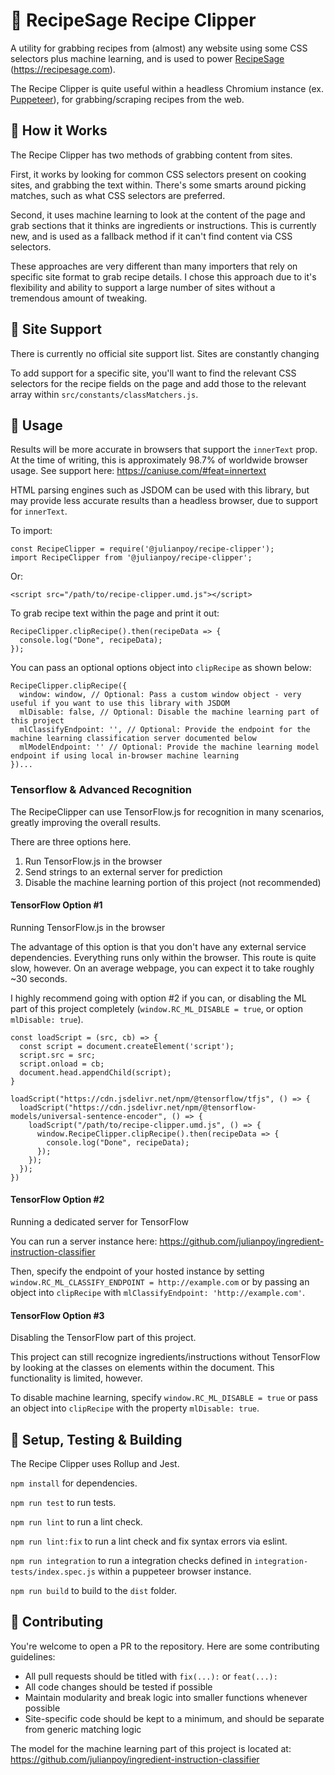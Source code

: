 # :fork_and_knife: RecipeSage Recipe Clipper
A utility for grabbing recipes from (almost) any website using some CSS selectors plus machine learning, and is used to power [RecipeSage](https://recipesage.com) (https://recipesage.com).

The Recipe Clipper is quite useful within a headless Chromium instance (ex. [Puppeteer](https://github.com/puppeteer/puppeteer)), for grabbing/scraping recipes from the web. 

## :rice: How it Works

The Recipe Clipper has two methods of grabbing content from sites.

First, it works by looking for common CSS selectors present on cooking sites, and grabbing the text within. There's some smarts around picking matches, such as what CSS selectors are preferred.

Second, it uses machine learning to look at the content of the page and grab sections that it thinks are ingredients or instructions. This is currently new, and is used as a fallback method if it can't find content via CSS selectors.

These approaches are very different than many importers that rely on specific site format to grab recipe details. I chose this approach due to it's flexibility and ability to support a large number of sites without a tremendous amount of tweaking.

## :hamburger: Site Support

There is currently no official site support list. Sites are constantly changing

To add support for a specific site, you'll want to find the relevant CSS selectors for the recipe fields on the page and add those to the relevant array within `src/constants/classMatchers.js`.

## :sushi: Usage

Results will be more accurate in browsers that support the `innerText` prop. At the time of writing, this is approximately 98.7% of worldwide browser usage. See support here: https://caniuse.com/#feat=innertext

HTML parsing engines such as JSDOM can be used with this library, but may provide less accurate results than a headless browser, due to support for `innerText`.

To import:
```
const RecipeClipper = require('@julianpoy/recipe-clipper');
import RecipeClipper from '@julianpoy/recipe-clipper';
```

Or:
```
<script src="/path/to/recipe-clipper.umd.js"></script>
```

To grab recipe text within the page and print it out:
```
RecipeClipper.clipRecipe().then(recipeData => {
  console.log("Done", recipeData);
});
```

You can pass an optional options object into `clipRecipe` as shown below:

```
RecipeClipper.clipRecipe({
  window: window, // Optional: Pass a custom window object - very useful if you want to use this library with JSDOM
  mlDisable: false, // Optional: Disable the machine learning part of this project
  mlClassifyEndpoint: '', // Optional: Provide the endpoint for the machine learning classification server documented below
  mlModelEndpoint: '' // Optional: Provide the machine learning model endpoint if using local in-browser machine learning
})...
```

### Tensorflow & Advanced Recognition

The RecipeClipper can use TensorFlow.js for recognition in many scenarios, greatly improving the overall results.

There are three options here.

1. Run TensorFlow.js in the browser
2. Send strings to an external server for prediction
3. Disable the machine learning portion of this project (not recommended)

#### TensorFlow Option #1
Running TensorFlow.js in the browser

The advantage of this option is that you don't have any external service dependencies. Everything runs only within the browser.
This route is quite slow, however. On an average webpage, you can expect it to take roughly ~30 seconds.

I highly recommend going with option #2 if you can, or disabling the ML part of this project completely (`window.RC_ML_DISABLE = true`, or option `mlDisable: true`).

```
const loadScript = (src, cb) => {
  const script = document.createElement('script');
  script.src = src;
  script.onload = cb;
  document.head.appendChild(script);
}

loadScript("https://cdn.jsdelivr.net/npm/@tensorflow/tfjs", () => {
  loadScript("https://cdn.jsdelivr.net/npm/@tensorflow-models/universal-sentence-encoder", () => {
    loadScript("/path/to/recipe-clipper.umd.js", () => {
      window.RecipeClipper.clipRecipe().then(recipeData => {
        console.log("Done", recipeData);
      });
    });
  });
})

```

#### TensorFlow Option #2
Running a dedicated server for TensorFlow

You can run a server instance here:
https://github.com/julianpoy/ingredient-instruction-classifier

Then, specify the endpoint of your hosted instance by setting `window.RC_ML_CLASSIFY_ENDPOINT = http://example.com` or by passing an object into `clipRecipe` with `mlClassifyEndpoint: 'http://example.com'`.

#### TensorFlow Option #3
Disabling the TensorFlow part of this project.

This project can still recognize ingredients/instructions without TensorFlow by looking at the classes on elements within the document.
This functionality is limited, however.

To disable machine learning, specify `window.RC_ML_DISABLE = true` or pass an object into `clipRecipe` with the property `mlDisable: true`.

## :ramen: Setup, Testing & Building

The Recipe Clipper uses Rollup and Jest.

`npm install` for dependencies.

`npm run test` to run tests.

`npm run lint` to run a lint check.

`npm run lint:fix` to run a lint check and fix syntax errors via eslint.

`npm run integration` to run a integration checks defined in `integration-tests/index.spec.js` within a puppeteer browser instance.

`npm run build` to build to the `dist` folder.

## :bread: Contributing

You're welcome to open a PR to the repository. Here are some contributing guidelines:

- All pull requests should be titled with `fix(...):` or `feat(...):`
- All code changes should be tested if possible
- Maintain modularity and break logic into smaller functions whenever possible
- Site-specific code should be kept to a minimum, and should be separate from generic matching logic

The model for the machine learning part of this project is located at:
https://github.com/julianpoy/ingredient-instruction-classifier
